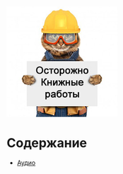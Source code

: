 ![Caution](cat_worker-rus.jpg)

# Содержание

 <!-- - ["Фичи" Rust](RUS/features.md) -->
 - [Аудио](RUS/audio.md)
 <!-- - [Окна](RUS/window.md)
 - [Графика](RUS/graphics.md) -->